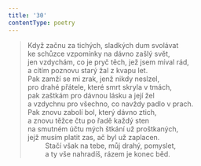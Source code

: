 ```yaml
---
title: '30'
contentType: poetry
---
```


<section>

> Když začnu za tichých, sladkých dum svolávat  
> ke schůzce vzpomínky na dávno zašlý svět,  
> jen vzdychám, co je pryč těch, jež jsem míval rád,  
> a cítím poznovu starý žal z kvapu let.  
> Pak zamží se mi zrak, jenž nikdy neslzel,  
> pro drahé přátele, které smrt skryla v tmách,  
> pak zaštkám pro dávnou lásku a její žel  
> a vzdychnu pro všechno, co navždy padlo v prach.  
> Pak znovu zabolí bol, který dávno ztich,  
> a znovu těžce čtu po řadě každý sten  
> na smutném účtu mých štkání už proštkaných,  
> jejž musím platit zas, ač byl už zaplacen.  
>          Stačí však na tebe, můj drahý, pomyslet,  
>          a ty vše nahradíš, rázem je konec běd.

</section>
